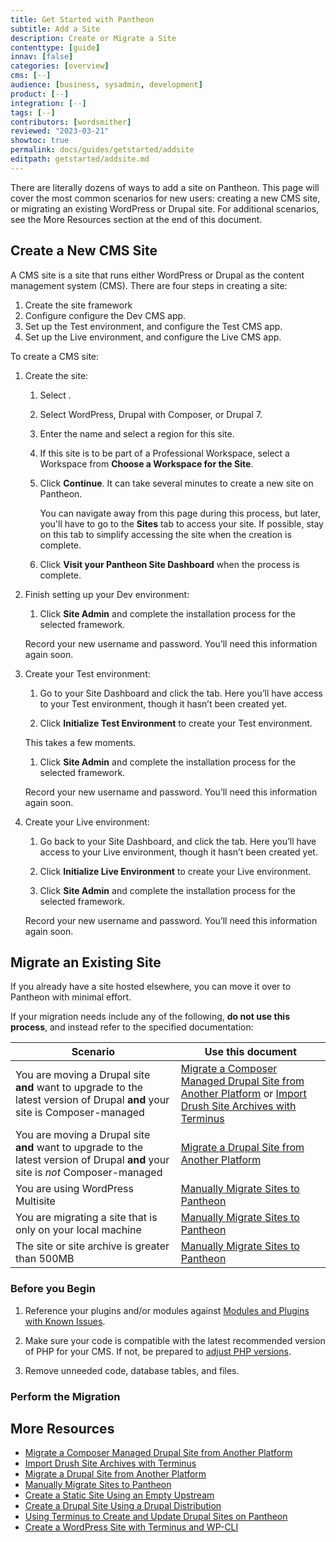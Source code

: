 ```yaml
---
title: Get Started with Pantheon
subtitle: Add a Site
description: Create or Migrate a Site
contenttype: [guide]
innav: [false]
categories: [overview]
cms: [--]
audience: [business, sysadmin, development]
product: [--]
integration: [--]
tags: [--]
contributors: [wordsmither]
reviewed: "2023-03-21"
showtoc: true
permalink: docs/guides/getstarted/addsite
editpath: getstarted/addsite.md
---
```


There are literally dozens of ways to add a site on Pantheon.  This page will cover the most common scenarios for new users: creating a new CMS site, or migrating an existing WordPress or Drupal site.  For additional scenarios, see the More Resources section at the end of this document.

## Create a New CMS Site

A CMS site is a site that runs either WordPress or Drupal as the content management system (CMS).  There are four steps in creating a site:

1. Create the site framework
1. Configure configure the Dev CMS app.
1. Set up the Test environment, and configure the Test CMS app.
1. Set up the Live environment, and configure the Live CMS app.


To create a CMS site:

1. Create the site: 

   1. Select <Icon icon="plus" text="Create New Site"/>. 

   1. Select WordPress, Drupal with Composer, or Drupal 7.

   1. Enter the name and select a region for this site.

   1. If this site is to be part of a Professional Workspace, select a Workspace from **Choose a Workspace for the Site**.

   1. Click **Continue**. It can take several minutes to create a new site on Pantheon. 

      <Alert title="Note" type="info" >
      
      You can navigate away from this page during this process, but later, you'll have to go to the **Sites** tab to access your site.  If possible, stay on this tab to simplify accessing the site when the creation is complete.
      
      </Alert>

   1. Click **Visit your Pantheon Site Dashboard** when the process is complete. 

1. Finish setting up your Dev environment:

   1. Click **Site Admin** and complete the installation process for the selected framework.

    <Alert title="Note" type="info">

    Record your new username and password. You’ll need this information again soon.

    </Alert>

1. Create your Test environment:

   1. Go to your Site Dashboard and click the <Icon icon="equalizer" text="Test"/> tab. Here you’ll have access to your Test environment, though it hasn’t been created yet. 

   1. Click **Initialize Test Environment** to create your Test environment.

     This takes a few moments.

   1. Click **Site Admin** and complete the installation process for the selected framework.

    <Alert title="Note" type="info">

    Record your new username and password. You’ll need this information again soon.

    </Alert>

1. Create your Live environment:

   1. Go back to your Site Dashboard, and click the <Icon icon="cardio" text="Live"/> tab. Here you’ll have access to your Live environment, though it hasn’t been created yet.

   1. Click **Initialize Live Environment** to create your Live environment.

   1. Click **Site Admin** and complete the installation process for the selected framework.

    <Alert title="Note" type="info">

    Record your new username and password. You’ll need this information again soon.

    </Alert>

## Migrate an Existing Site

If you already have a site hosted elsewhere, you can move it over to Pantheon with minimal effort.

<Alert title="Warning" type="danger" >

If your migration needs include any of the following, **do not use this process**, and instead refer to the specified documentation:

| Scenario  | Use this document  |
|---|---|
| You are moving a Drupal site **and** want to upgrade to the latest version of Drupal **and** your site is Composer-managed | [Migrate a Composer Managed Drupal Site from Another Platform](/guides/drupal-unhosted-composer) or  [Import Drush Site Archives with Terminus](/guides/drush/drush-import) |
| You are moving a Drupal site **and** want to upgrade to the latest version of Drupal **and** your site is *not* Composer-managed  | [Migrate a Drupal Site from Another Platform](/guides/drupal-unhosted)|
| You are using WordPress Multisite | [Manually Migrate Sites to Pantheon](/migrate-manual)  |
| You are migrating a site that is only on your local machine  | [Manually Migrate Sites to Pantheon](/migrate-manual) |
| The site or site archive is greater than 500MB | [Manually Migrate Sites to Pantheon](/migrate-manual) |

</Alert>

### Before you Begin

1. Reference your plugins and/or modules against [Modules and Plugins with Known Issues](/modules-plugins-known-issues).

1. Make sure your code is compatible with the latest recommended version of PHP for your CMS. If not, be prepared to [adjust PHP versions](/guides/php/php-versions/#configure-php-version).

1. Remove unneeded code, database tables, and files.

### Perform the Migration

<Partial file="migrate/migrate-all.md" />


## More Resources

* [Migrate a Composer Managed Drupal Site from Another Platform](/guides/drupal-unhosted-composer)
* [Import Drush Site Archives with Terminus](/guides/drush/drush-import)
* [Migrate a Drupal Site from Another Platform](/guides/drupal-unhosted)
* [Manually Migrate Sites to Pantheon](/migrate-manual)
* [Create a Static Site Using an Empty Upstream](/static-site-empty-upstream)
* [Create a Drupal Site Using a Drupal Distribution](/guides/drupal-from-dist)
* [Using Terminus to Create and Update Drupal Sites on Pantheon](/terminus-drupal-site-management/)
* [Create a WordPress Site with Terminus and WP-CLI](/guides/create-wp-site)